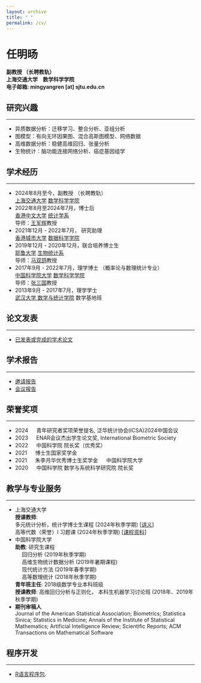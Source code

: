```yaml
---
layout: archive
title: " "
permalink: /cv/
---
```


<h1>任明旸</h1>  

<b>副教授 （长聘教轨）</b>  
<b>上海交通大学&emsp;数学科学学院</b>  
<b>电子邮箱: mingyangren [at] sjtu.edu.cn </b>  

## 研究兴趣
- - -
- 异质数据分析：迁移学习、整合分析、亚组分析
- 图模型：有向无环因果图、混合高斯图模型、网络数据
- 高维数据分析：稳健高维回归、张量分析
- 生物统计：脑功能连接网络分析、癌症基因组学


## 学术经历
- - -
- 2024年8月至今，副教授 （长聘教轨）    
[上海交通大学](https://www.sjtu.edu.cn/) [数学科学学院](https://www.math.sjtu.edu.cn/Default/index)   
- 2022年8月至2024年7月，博士后   
[香港中文大学](https://www.cuhk.edu.hk/) [统计学系](https://www.sta.cuhk.edu.hk/)    
导师：[王军辉](https://www.sta.cuhk.edu.hk/peoples/jwang/)教授
- 2021年12月 - 2022年7月， 研究助理  
[香港城市大学](https://www.cityu.edu.hk/) [数据科学学院](https://www.sdsc.cityu.edu.hk/)  
- 2019年12月 - 2020年12月，联合培养博士生  
[耶鲁大学](https://publichealth.yale.edu/) [生物统计系](https://ysph.yale.edu/public-health-research-and-practice/department-research/biostatistics/)  
导师：[马双鸽](https://publichealth.yale.edu/profile/shuangge_ma/)教授
- 2017年9月 - 2022年7月，理学博士 （概率论与数理统计专业）  
[中国科学院大学](https://www.ucas.ac.cn/) [数学科学学院](https://math.ucas.ac.cn/index.php/zh-CN/)   
导师：[张三国](http://people.ucas.ac.cn/~sgzhang)教授
- 2013年9月 - 2017年7月，理学学士  
[武汉大学 数学与统计学院](http://maths.whu.edu.cn/) 数学基地班

 

## 论文发表
- - -
- [已发表或完成的学术论文](https://ren-mingyang.github.io//publications/)  

## 学术报告
- - -
- [邀请报告](https://ren-mingyang.github.io//talks/)
- [会议报告](https://ren-mingyang.github.io//talks/)


## 荣誉奖项
- - -
- 2024 &emsp; 青年研究者奖项荣誉提名, 泛华统计协会(ICSA)2024中国会议 
- 2023 &emsp; ENAR会议杰出学生论文奖, International Biometric Society
- 2022 &emsp; 中国科学院 院长奖（优秀奖）
- 2021 &emsp; 博士生国家奖学金
- 2021 &emsp; 朱李月华优秀博士生奖学金 &emsp; 中国科学院大学
- 2020 &emsp; 中国科学院 数学与系统科学研究院 院长奖


## 教学与专业服务
- - -
- 上海交通大学    
**授课教师**:    
  多元统计分析，统计学博士生课程 (2024年秋季学期) [[讲义](https://pan.baidu.com/s/1xvWPyaKUxGy_DKIfLCzG-Q)]    
  高等代数（荣誉）I 习题课 (2024年秋季学期) [[课程资料](https://pan.baidu.com/s/18R_WylElETwiN0FIGJsD7Q )]
- 中国科学院大学    
**助教**: 研究生课程      
    &emsp; 回归分析 (2019年秋季学期)  
    &emsp; 高维生物统计数据分析 (2019年暑期课程)  
    &emsp; 现代统计方法 (2019年春季学期)  
    &emsp; 高等数理统计 (2018年秋季学期)    
**青年班主任**: 2018级数学专业本科班级    
**授课教师**: 高维回归分析与正则化， 本科生机器学习讨论班 (2018年、2019年 秋季学期)      
- **期刊审稿人**  
  Journal of the American Statistical Association; Biometrics; Statistica Sinica; Statistics in Medicine; Annals of the Institute of Statistical Mathematics; Artificial Intelligence Review; Scientific Reports; ACM Transactions on Mathematical Software


## 程序开发
- - -
- [R语言程序包](https://ren-mingyang.github.io//software/).

